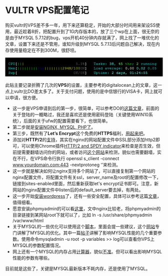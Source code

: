 # VULTR VPS配置笔记


购买vultr的VPS差不多一年，用下来还算稳定，开始的大部分时间用来架设SS使用，最近趁着8折，把配置升到了1G内存版本的，放了三个wp在上面，很无奈的是由于MYSQL 5.7.12的bug，vps开机40分钟内存就满了，网上找了一堆优化的文章，设置下来还是不管用，谁知升级到MYSQL 5.7.13后问题自己解决，现在内存使用量稳定在不到300M，很舒坦。

![vps](images/vps.jpg)

此贴主要记录折腾了几次的**VPS**的设置，主要参考的digitalocean上的文章，这一点上vultr比DO差太多了。关于支付问题，使用的是中信银行的VISA卡，网上就可以申请，很方便。

- 这一步是VPS申请到后的第一步，很简单，可以参考DO的[这篇文章](https://www.digitalocean.com/community/tutorials/initial-server-setup-with-ubuntu-16-04)，前面的关于登陆的一概略过，我还是喜欢还是使用密码登陆（关键使用WIN10系统），后面的关于ufw的配置需要看下，也很简单。
- 第二步就是[安装NGINX, MYSQL, PHP了](https://www.digitalocean.com/community/tutorials/how-to-install-linux-nginx-mysql-php-lemp-stack-in-ubuntu-16-04)。
- 第三步，既然有了**Let’s Encrypt**这个免费的**HTTPS**福利，[用起来吧](https://www.digitalocean.com/community/tutorials/how-to-secure-nginx-with-let-s-encrypt-on-ubuntu-16-04)。
- 添加对**HTTP/2**的[支持](https://www.digitalocean.com/community/tutorials/how-to-set-up-nginx-with-http-2-support-on-ubuntu-16-04)，其实在nginx的网站配置文件中SSL部分添加http2即可，可以使用Chrome插件[HTTP/2 and SPDY indicator](https://chrome.google.com/webstore/detail/http2-and-spdy-indicator/mpbpobfflnpcgagjijhmgnchggcjblin)来检查是否生效，但前提需要翻墙访问你的网站，或者访问[这个网站](https://tools.keycdn.com/http2-test)来检测，貌似也需要翻墙，实在不行，在VPS命令行执行 openssl s\_client -connect www.yourdomain.com:443 -nextprotoneg ‘’来检测。
- 这一步就是解决如何让nginx支持多个网站了，可以直接复制第一个网站的nginx配置文件，将配置文件有关ssl，server\_name及root的配置修改一下，链接到sites-enabled里面，然后重新获取let's encrypt证书即可。注意，新网站的nginx配置文件中listen后的default\_server要去掉，有两处。
- 这一步开始[安装wordpress](https://www.digitalocean.com/community/tutorials/how-to-install-wordpress-with-lemp-on-ubuntu-18-04)了，还有一些安全配置，具体可以参考这篇[文章](http://www.morphatic.com/2016/05/21/super-fast-secure-wordpress-install-on-digitalocean-with-nginx-php7-and-ubuntu-16-04-lts/)，值得细看。
- 愿意安装phpmyadmin的可以看[这里](https://www.digitalocean.com/community/tutorials/how-to-install-and-secure-phpmyadmin-with-nginx-on-an-ubuntu-14-04-server)，文中nginx比较老，将phpmyadmin的目录链接到某网站root下就可以了，比如 ln -s /usr/share/phpmyadmin /var/www/html
- 关于MYSQL的一些优化可以使用这个[脚本](http://mysqltuner.com/)，里面会提一些建议，这个[网站](http://www.speedemy.com/)专门讲解了MYSQL的优化。其中一篇[帖子](http://www.speedemy.com/17-key-mysql-config-file-settings-mysql-5-7-proof/)讲解了影响MYSQL性能的几个重要参数。使用命令mysqladmin -u root -p variables >> log可以查看你VPS上MYSQL的参数配置情况。
- 网上还有一个MYSQL的内存占用[计算器](http://www.mysqlcalculator.com/)，貌似[不准](http://mingxinglai.com/cn/2016/04/mysql-memory-usage-formula/)。但可以看出影响MYSQL性能的参数有哪些。

目前就是这些了，关键是MYSQL最新版本不耗内存，还是使用了MYSQL。

